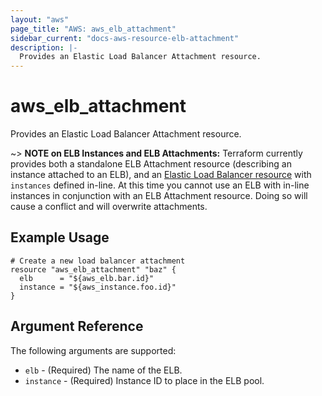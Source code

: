 ```yaml
---
layout: "aws"
page_title: "AWS: aws_elb_attachment"
sidebar_current: "docs-aws-resource-elb-attachment"
description: |-
  Provides an Elastic Load Balancer Attachment resource.
---
```


# aws\_elb\_attachment

Provides an Elastic Load Balancer Attachment resource.

~> **NOTE on ELB Instances and ELB Attachments:** Terraform currently provides
both a standalone ELB Attachment resource (describing an instance attached to
an ELB), and an [Elastic Load Balancer resource](elb.html) with
`instances` defined in-line. At this time you cannot use an ELB with in-line
instances in conjunction with an ELB Attachment resource. Doing so will cause a
conflict and will overwrite attachments.
## Example Usage

```hcl
# Create a new load balancer attachment
resource "aws_elb_attachment" "baz" {
  elb      = "${aws_elb.bar.id}"
  instance = "${aws_instance.foo.id}"
}
```

## Argument Reference

The following arguments are supported:

* `elb` - (Required) The name of the ELB.
* `instance` - (Required) Instance ID to place in the ELB pool.

